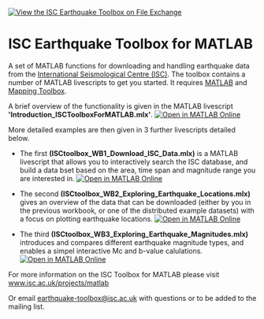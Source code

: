 [![View the ISC Earthquake Toolbox on File Exchange](https://www.mathworks.com/matlabcentral/images/matlab-file-exchange.svg)](https://www.mathworks.com/matlabcentral/fileexchange/167786-isc-earthquake-toolbox?s_tid=srchtitle)

# ISC Earthquake Toolbox for MATLAB
A set of MATLAB functions for downloading and handling earthquake data from the [International Seismological Centre (ISC)](http://www.isc.ac.uk/).
The toolbox contains a number of MATLAB livescripts to get you started. It requires [MATLAB](https://uk.mathworks.com/products/matlab.html) and [Mapping Toolbox](https://uk.mathworks.com/products/mapping.html?requestedDomain=).

A brief overview of the functionality is given in the MATLAB livescript **'Introduction_ISCToolboxForMATLAB.mlx'**. [![Open in MATLAB Online](https://www.mathworks.com/images/responsive/global/open-in-matlab-online.svg)](https://matlab.mathworks.com/open/github/v1?repo=tomgarth/ISC_Earthquake_Toolbox&file=Introduction_ISCToolboxForMATLAB.mlx)

More detailed examples are then given in 3 further livescripts detailed below.

- The first **(ISCtoolbox_WB1_Download_ISC_Data.mlx)** is a MATLAB livescript that allows you to interactively search the ISC 
database, and build a data bset based on the area, time span and magnitude range you are interested in. [![Open in MATLAB Online](https://www.mathworks.com/images/responsive/global/open-in-matlab-online.svg)](https://matlab.mathworks.com/open/github/v1?repo=tomgarth/ISC_Earthquake_Toolbox&file=ISCtoolbox_WB1_Download_ISC_Data.mlx)

- The second **(ISCtoolbox_WB2_Exploring_Earthquake_Locations.mlx)** gives an overview of the data that can be downloaded (either 
by you in the previous workbook, or one of the distributed example datasets) with a focus on plotting earthquake locations. [![Open in MATLAB Online](https://www.mathworks.com/images/responsive/global/open-in-matlab-online.svg)](https://matlab.mathworks.com/open/github/v1?repo=tomgarth/ISC_Earthquake_Toolbox&file=ISCtoolbox_WB2_Exploring_Earthquake_Locations.mlx)

- The third **(ISCtoolbox_WB3_Exploring_Earthquake_Magnitudes.mlx)** introduces and compares different earthquake magnitude types, 
and enables a simpel interactive Mc and b-value calulations. [![Open in MATLAB Online](https://www.mathworks.com/images/responsive/global/open-in-matlab-online.svg)](https://matlab.mathworks.com/open/github/v1?repo=tomgarth/ISC_Earthquake_Toolbox&file=ISCtoolbox_WB3_Exploring_Earthquake_Magnitudes.mlx)

For more information on the ISC Toolbox for MATLAB please visit www.isc.ac.uk/projects/matlab

Or email earthquake-toolbox@isc.ac.uk with questions or to be added to the mailing list.
